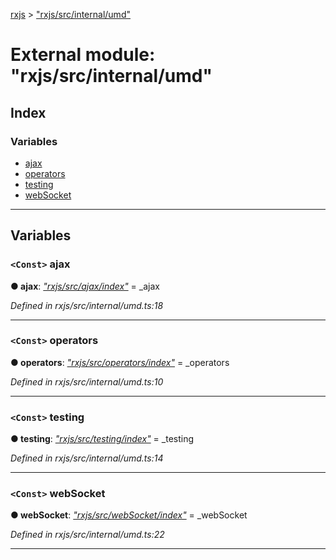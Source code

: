 [rxjs](../README.md) > ["rxjs/src/internal/umd"](../modules/_rxjs_src_internal_umd_.md)

# External module: "rxjs/src/internal/umd"

## Index

### Variables

* [ajax](_rxjs_src_internal_umd_.md#ajax)
* [operators](_rxjs_src_internal_umd_.md#operators)
* [testing](_rxjs_src_internal_umd_.md#testing)
* [webSocket](_rxjs_src_internal_umd_.md#websocket)

---

## Variables

<a id="ajax"></a>

### `<Const>` ajax

**● ajax**: *[&quot;rxjs/src/ajax/index&quot;](_rxjs_src_ajax_index_.md)* =  _ajax

*Defined in rxjs/src/internal/umd.ts:18*

___
<a id="operators"></a>

### `<Const>` operators

**● operators**: *[&quot;rxjs/src/operators/index&quot;](_rxjs_src_operators_index_.md)* =  _operators

*Defined in rxjs/src/internal/umd.ts:10*

___
<a id="testing"></a>

### `<Const>` testing

**● testing**: *[&quot;rxjs/src/testing/index&quot;](_rxjs_src_testing_index_.md)* =  _testing

*Defined in rxjs/src/internal/umd.ts:14*

___
<a id="websocket"></a>

### `<Const>` webSocket

**● webSocket**: *[&quot;rxjs/src/webSocket/index&quot;](_rxjs_src_websocket_index_.md)* =  _webSocket

*Defined in rxjs/src/internal/umd.ts:22*

___

